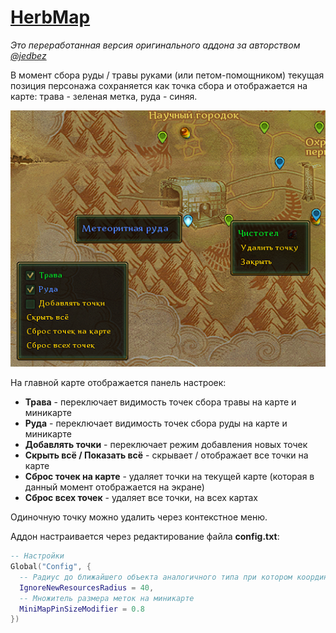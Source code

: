# [HerbMap](https://alloder.pro/files/file/176-herbmap/)
_Это переработанная версия оригинального аддона за авторством [@jedbez](https://alloder.pro/profile/698-jedbez/)_

В момент сбора руды / травы  руками (или петом-помощником) текущая позиция персонажа сохраняется как точка сбора и отображается на карте: трава - зеленая метка, руда - синяя.

![Скриншот работы аддона на экране карты](Map.png)

На главной карте отображается панель настроек:
- **Трава** - переключает видимость точек сбора травы на карте и миникарте
- **Руда** - переключает видимость точек сбора руды на карте и миникарте
- **Добавлять точки** - переключает режим добавления новых точек
- **Скрыть всё / Показать всё** - скрывает / отображает все точки на карте
- **Сброс точек на карте** - удаляет точки на текущей карте (которая в данный момент отображается на экране)
- **Сброс всех точек** - удаляет все точки, на всех картах

Одиночную точку можно удалить через контекстное меню.

Аддон настраивается через редактирование файла **config.txt**:
```lua
-- Настройки
Global("Config", {
  -- Радиус до ближайшего объекта аналогичного типа при котором координаты не будут считаться новыми
  IgnoreNewResourcesRadius = 40,
  -- Множитель размера меток на миникарте
  MiniMapPinSizeModifier = 0.8
})
```